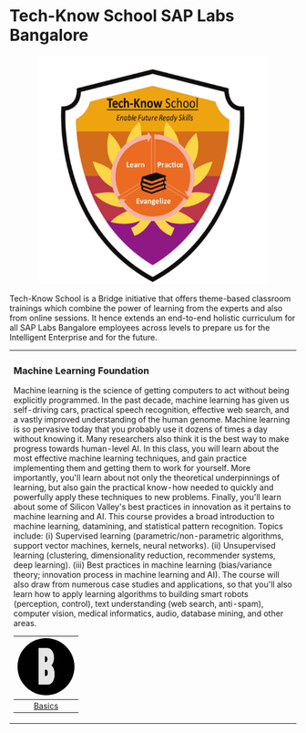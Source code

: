 # Tech-Know School SAP Labs Bangalore 

<p align="center" >
<img src="/Images/Logo1.png" width="400px" height="400px">
</p>
<p>
Tech-Know School is a Bridge initiative that offers theme-based classroom trainings which combine the power of learning from the experts and also from online sessions. It hence extends an end-to-end holistic curriculum for all SAP Labs Bangalore employees across levels to prepare us for the Intelligent Enterprise and for the future.
</p>

<!--
<p align="center">
Enable yourself with future ready skills from TECH KNOW school.
</p>

<p align="center">
Learn irrespective of your roles.<br>
You are a QE...?<br>
You need a change?<br>
Want to learn JAVA?<br>
Code for SCP?<br>
</p>

<p align="center">
Tech Know School relives the school experience.<br>
See your self graduated in topics you always wanted.
</p>
-->


</div>
<!--
 <img src="/Images/Logo1.png" width="500px" height="500px" />
 
![hello](/Images/Logo1.png)


-->

<!--
| First Header  | Second Header |
| ------------- | ------------- |
| Content Cell  | Content Cell  |
| Content Cell  | Content Cell  |

-->
<table border="0px">
<tr>
<td> 

### Machine Learning Foundation

Machine learning is the science of getting computers to act without being explicitly programmed. In the past decade, machine learning has given us self-driving cars, practical speech recognition, effective web search, and a vastly improved understanding of the human genome. Machine learning is so pervasive today that you probably use it dozens of times a day without knowing it. Many researchers also think it is the best way to make progress towards human-level AI. In this class, you will learn about the most effective machine learning techniques, and gain practice implementing them and getting them to work for yourself. More importantly, you'll learn about not only the theoretical underpinnings of learning, but also gain the practical know-how needed to quickly and powerfully apply these techniques to new problems. Finally, you'll learn about some of Silicon Valley's best practices in innovation as it pertains to machine learning and AI. This course provides a broad introduction to machine learning, datamining, and statistical pattern recognition. Topics include: (i) Supervised learning (parametric/non-parametric algorithms, support vector machines, kernels, neural networks). (ii) Unsupervised learning (clustering, dimensionality reduction, recommender systems, deep learning). (iii) Best practices in machine learning (bias/variance theory; innovation process in machine learning and AI). The course will also draw from numerous case studies and applications, so that you'll also learn how to apply learning algorithms to building smart robots (perception, control), text understanding (web search, anti-spam), computer vision, medical informatics, audio, database mining, and other areas.


|[<img src="/Images/B.png"  width="100px" height="100px" style="border-radius:50%;">](https://github.wdf.sap.corp/tech-know-school/tech-know-school-V1/tree/master/modules)|    
|:---: | 
|[Basics](https://github.wdf.sap.corp/tech-know-school/tech-know-school-V1/tree/master/modules)| 

</td>
</tr>
</td>
</tr>
</table>




